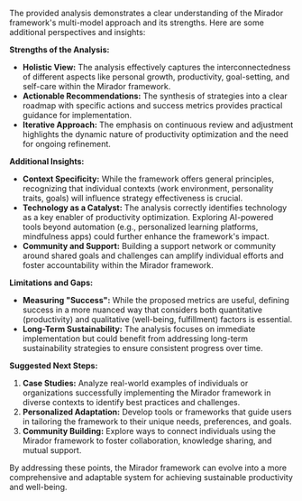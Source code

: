 The provided analysis demonstrates a clear understanding of the Mirador framework's multi-model approach and its strengths.  Here are some additional perspectives and insights:

**Strengths of the Analysis:**

* **Holistic View:** The analysis effectively captures the interconnectedness of different aspects like personal growth, productivity, goal-setting, and self-care within the Mirador framework.
* **Actionable Recommendations:**  The synthesis of strategies into a clear roadmap with specific actions and success metrics provides practical guidance for implementation.
* **Iterative Approach:** The emphasis on continuous review and adjustment highlights the dynamic nature of productivity optimization and the need for ongoing refinement.

**Additional Insights:**

* **Context Specificity:** While the framework offers general principles, recognizing that individual contexts (work environment, personality traits, goals) will influence strategy effectiveness is crucial. 
* **Technology as a Catalyst:** The analysis correctly identifies technology as a key enabler of productivity optimization. Exploring AI-powered tools beyond automation (e.g., personalized learning platforms, mindfulness apps) could further enhance the framework's impact.
* **Community and Support:** Building a support network or community around shared goals and challenges can amplify individual efforts and foster accountability within the Mirador framework.

**Limitations and Gaps:**

* **Measuring "Success":**  While the proposed metrics are useful, defining success in a more nuanced way that considers both quantitative (productivity) and qualitative (well-being, fulfillment) factors is essential.
* **Long-Term Sustainability:** The analysis focuses on immediate implementation but could benefit from addressing long-term sustainability strategies to ensure consistent progress over time. 

**Suggested Next Steps:**

1. **Case Studies:**  Analyze real-world examples of individuals or organizations successfully implementing the Mirador framework in diverse contexts to identify best practices and challenges.
2. **Personalized Adaptation:** Develop tools or frameworks that guide users in tailoring the framework to their unique needs, preferences, and goals.
3. **Community Building:** Explore ways to connect individuals using the Mirador framework to foster collaboration, knowledge sharing, and mutual support.



By addressing these points, the Mirador framework can evolve into a more comprehensive and adaptable system for achieving sustainable productivity and well-being.
